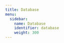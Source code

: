 ```yaml
---
title: Database
menu:
  sidebar:
    name: Database
    identifier: database
    weight: 300
---
```

